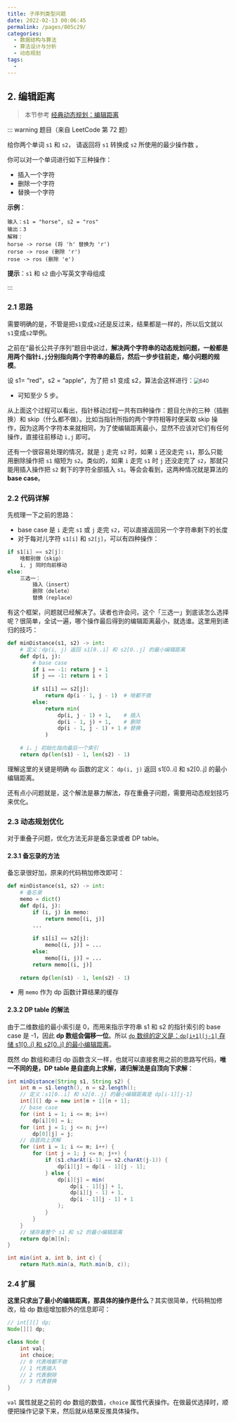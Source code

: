 ```yaml
---
title: 子序列类型问题
date: 2022-02-13 00:06:45
permalink: /pages/805c29/
categories:
  - 数据结构与算法
  - 算法设计与分析
  - 动态规划
tags:
  - 
---
```


## 2. 编辑距离

> 本节参考 [经典动态规划：编辑距离](https://labuladong.github.io/algo/3/24/78/)

::: warning 题目（来自 LeetCode 第 72 题）

给你两个单词 `s1` 和 `s2`， 请返回将 `s1` 转换成 `s2` 所使用的最少操作数  。

你可以对一个单词进行如下三种操作：

+ 插入一个字符
+ 删除一个字符
+ 替换一个字符

**示例**：

```
输入：s1 = "horse", s2 = "ros"
输出：3
解释：
horse -> rorse (将 'h' 替换为 'r')
rorse -> rose (删除 'r')
rose -> ros (删除 'e')
```

**提示**：`s1` 和 `s2` 由小写英文字母组成

:::

### 2.1 思路

需要明确的是，不管是把`s1`变成`s2`还是反过来，结果都是一样的，所以后文就以`s1`变成`s2`举例。

之前在“最长公共子序列”题目中说过，**解决两个字符串的动态规划问题，一般都是用两个指针`i,j`分别指向两个字符串的最后，然后一步步往前走，缩小问题的规模**。

设 s1= “red”，s2 = “apple”，为了把 s1 变成 s2，算法会这样进行：<img src="https://notebook-img-1304596351.cos.ap-beijing.myqcloud.com/img/640.gif" alt="640" style="zoom:80%;" /> 

+ 可知至少 5 步。

从上面这个过程可以看出，指针移动过程一共有四种操作：题目允许的三种（插删换）和 skip（什么都不做）。比如当指针所指的两个字符相等时便采取 skip 操作，因为这两个字符本来就相同，为了使编辑距离最小，显然不应该对它们有任何操作，直接往前移动 `i,j` 即可。

还有一个很容易处理的情况，就是 `j` 走完 `s2` 时，如果 `i` 还没走完 `s1`，那么只能用删除操作把 `s1` 缩短为 `s2`。类似的，如果 `i` 走完 `s1` 时 `j` 还没走完了 `s2`，那就只能用插入操作把 `s2` 剩下的字符全部插入 `s1`。等会会看到，这两种情况就是算法的 **base case**。

### 2.2 代码详解

先梳理一下之前的思路：

+ base case 是 `i` 走完 `s1` 或 `j` 走完 `s2`，可以直接返回另一个字符串剩下的长度
+ 对于每对儿字符 `s1[i]` 和 `s2[j]`，可以有四种操作：

```java
if s1[i] == s2[j]:
    啥都别做（skip）
    i, j 同时向前移动
else:
    三选一：
        插入（insert）
        删除（delete）
        替换（replace）
```

有这个框架，问题就已经解决了。读者也许会问，这个「三选一」到底该怎么选择呢？很简单，全试一遍，哪个操作最后得到的编辑距离最小，就选谁。这里用到递归的技巧：

```python
def minDistance(s1, s2) -> int:
    # 定义：dp(i, j) 返回 s1[0..i] 和 s2[0..j] 的最小编辑距离
    def dp(i, j):
        # base case
        if i == -1: return j + 1
        if j == -1: return i + 1
        
        if s1[i] == s2[j]:
            return dp(i - 1, j - 1)  # 啥都不做
        else:
            return min(
                dp(i, j - 1) + 1,    # 插入
                dp(i - 1, j) + 1,    # 删除
                dp(i - 1, j - 1) + 1 # 替换
            )
    
    # i，j 初始化指向最后一个索引
    return dp(len(s1) - 1, len(s2) - 1)
```

理解这里的关键是明确 `dp` 函数的定义： `dp(i, j)` 返回 s1[0..i] 和 s2[0..j] 的最小编辑距离。

还有点小问题就是，这个解法是暴力解法，存在重叠子问题，需要用动态规划技巧来优化。

### 2.3 动态规划优化

对于重叠子问题，优化方法无非是备忘录或者 DP table。

#### 2.3.1 备忘录的方法

备忘录很好加，原来的代码稍加修改即可：

```python
def minDistance(s1, s2) -> int:
    # 备忘录
    memo = dict()
    def dp(i, j):
        if (i, j) in memo: 
            return memo[(i, j)]
        ...
        
        if s1[i] == s2[j]:
            memo[(i, j)] = ...  
        else:
            memo[(i, j)] = ...
        return memo[(i, j)]
    
    return dp(len(s1) - 1, len(s2) - 1)
```

+ 用 `memo` 作为 dp 函数计算结果的缓存

#### 2.3.2 DP table 的解法

由于二维数组的最小索引是 0，而用来指示字符串 s1 和 s2 的指针索引的 base case 是 -1，因此 **dp 数组会偏移一位**。所以 <u>`dp` 数组的定义是：`dp[i+1][j-1]` 存储 s1[0..i] 和 s2[0..j] 的最小编辑距离</u>。

既然 dp 数组和递归 dp 函数含义一样，也就可以直接套用之前的思路写代码，**唯一不同的是，DP table 是自底向上求解，递归解法是自顶向下求解**：

```java
int minDistance(String s1, String s2) {
    int m = s1.length(), n = s2.length();
    // 定义：s1[0..i] 和 s2[0..j] 的最小编辑距离是 dp[i-1][j-1]
    int[][] dp = new int[m + 1][n + 1];
    // base case 
    for (int i = 1; i <= m; i++)
        dp[i][0] = i;
    for (int j = 1; j <= n; j++)
        dp[0][j] = j;
    // 自底向上求解
    for (int i = 1; i <= m; i++) {
        for (int j = 1; j <= n; j++) {
            if (s1.charAt(i-1) == s2.charAt(j-1)) {
                dp[i][j] = dp[i - 1][j - 1];
            } else {
                dp[i][j] = min(
                    dp[i - 1][j] + 1,
                    dp[i][j - 1] + 1,
                    dp[i - 1][j - 1] + 1
                );
            }
        }
    }
    // 储存着整个 s1 和 s2 的最小编辑距离
    return dp[m][n];
}

int min(int a, int b, int c) {
    return Math.min(a, Math.min(b, c));
```

### 2.4 扩展

**这里只求出了最小的编辑距离，那具体的操作是什么**？其实很简单，代码稍加修改，给 dp 数组增加额外的信息即可：

```java
// int[][] dp;
Node[][] dp;

class Node {
    int val;
    int choice;
    // 0 代表啥都不做
    // 1 代表插入
    // 2 代表删除
    // 3 代表替换
}
```

`val` 属性就是之前的 dp 数组的数值，`choice` 属性代表操作。在做最优选择时，顺便把操作记录下来，然后就从结果反推具体操作。

